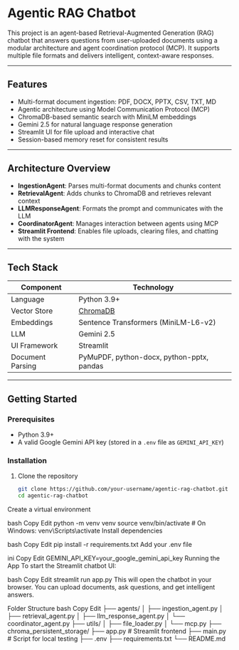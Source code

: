 # Agentic RAG Chatbot

This project is an agent-based Retrieval-Augmented Generation (RAG) chatbot that answers questions from user-uploaded documents using a modular architecture and agent coordination protocol (MCP). It supports multiple file formats and delivers intelligent, context-aware responses.

---

## Features

- Multi-format document ingestion: PDF, DOCX, PPTX, CSV, TXT, MD
- Agentic architecture using Model Communication Protocol (MCP)
- ChromaDB-based semantic search with MiniLM embeddings
- Gemini 2.5 for natural language response generation
- Streamlit UI for file upload and interactive chat
- Session-based memory reset for consistent results

---

## Architecture Overview

- **IngestionAgent**: Parses multi-format documents and chunks content
- **RetrievalAgent**: Adds chunks to ChromaDB and retrieves relevant context
- **LLMResponseAgent**: Formats the prompt and communicates with the LLM
- **CoordinatorAgent**: Manages interaction between agents using MCP
- **Streamlit Frontend**: Enables file uploads, clearing files, and chatting with the system

---

## Tech Stack

| Component        | Technology                                 |
|------------------|--------------------------------------------|
| Language         | Python 3.9+                                |
| Vector Store     | [ChromaDB](https://www.trychroma.com/)     |
| Embeddings       | Sentence Transformers (MiniLM-L6-v2)       |
| LLM              | Gemini 2.5                                 |
| UI Framework     | Streamlit                                  |
| Document Parsing | PyMuPDF, python-docx, python-pptx, pandas  |

---

## Getting Started

### Prerequisites

- Python 3.9+
- A valid Google Gemini API key (stored in a `.env` file as `GEMINI_API_KEY`)

### Installation

1. Clone the repository

   ```bash
   git clone https://github.com/your-username/agentic-rag-chatbot.git
   cd agentic-rag-chatbot
Create a virtual environment

bash
Copy
Edit
python -m venv venv
source venv/bin/activate  # On Windows: venv\Scripts\activate
Install dependencies

bash
Copy
Edit
pip install -r requirements.txt
Add your .env file

ini
Copy
Edit
GEMINI_API_KEY=your_google_gemini_api_key
Running the App
To start the Streamlit chatbot UI:

bash
Copy
Edit
streamlit run app.py
This will open the chatbot in your browser. You can upload documents, ask questions, and get intelligent answers.

Folder Structure
bash
Copy
Edit
├── agents/
│   ├── ingestion_agent.py
│   ├── retrieval_agent.py
│   ├── llm_response_agent.py
│   └── coordinator_agent.py
├── utils/
│   ├── file_loader.py
│   └── mcp.py
├── chroma_persistent_storage/
├── app.py               # Streamlit frontend
├── main.py              # Script for local testing
├── .env
├── requirements.txt
└── README.md
